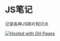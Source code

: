 # JS笔记

记录各种JS碎片知识点

[![Hosted with GH Pages](https://img.shields.io/badge/Hosted_with-GitHub_Pages-blue?logo=github&logoColor=white)](https://luoway.github.io/js-notebook/)
